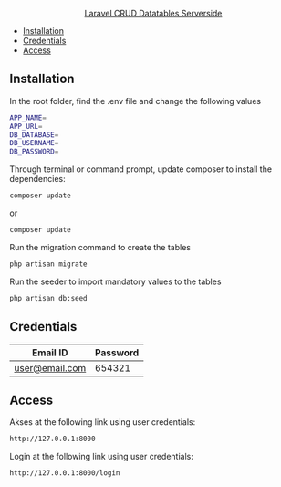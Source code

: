 <p align="center"><a href="https://github.com/dwiksurya/task-project-crud-datatables-serverside">Laravel CRUD Datatables Serverside</a></p>

* [Installation](#Installation)
* [Credentials](#Credentials)
* [Access](#access)

## Installation
In the root folder, find the .env file and change the following values

```sh
APP_NAME=
APP_URL=
DB_DATABASE=
DB_USERNAME=
DB_PASSWORD=
```

Through terminal or command prompt, update composer to install the dependencies:

```sh
composer update
```
or
```sh
composer update
```

Run the migration command to create the tables

```sh
php artisan migrate
```

Run the seeder to import mandatory values to the tables

```sh
php artisan db:seed
```  

## Credentials

|     Email ID    |   Password    |
|    ----------   | ------------- |
|  user@email.com |    654321     |


## Access

Akses at the following link using user credentials:

```sh
http://127.0.0.1:8000
```
Login at the following link using user credentials:

```sh
http://127.0.0.1:8000/login
```
